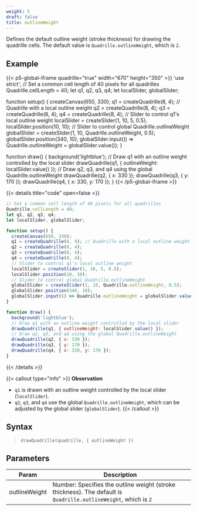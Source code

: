 ```yaml
---
weight: 5  
draft: false  
title: outlineWeight  
---
```


Defines the default outline weight (stroke thickness) for drawing the quadrille cells. The default value is `Quadrille.outlineWeight`, which is `2`.

## Example

{{< p5-global-iframe quadrille="true" width="670" height="350" >}}
'use strict';
// Set a common cell length of 40 pixels for all quadrilles
Quadrille.cellLength = 40;
let q1, q2, q3, q4;
let localSlider, globalSlider;

function setup() {
  createCanvas(650, 330);
  q1 = createQuadrille(8, 4); // Quadrille with a local outline weight
  q2 = createQuadrille(8, 4);
  q3 = createQuadrille(8, 4);
  q4 = createQuadrille(8, 4);
  // Slider to control q1's local outline weight
  localSlider = createSlider(1, 10, 5, 0.5);
  localSlider.position(10, 10);
  // Slider to control global Quadrille.outlineWeight
  globalSlider = createSlider(1, 10, Quadrille.outlineWeight, 0.5);
  globalSlider.position(340, 10);
  globalSlider.input(() => Quadrille.outlineWeight = globalSlider.value());
}

function draw() {
  background('lightblue');
  // Draw q1 with an outline weight controlled by the local slider
  drawQuadrille(q1, { outlineWeight: localSlider.value() });
  // Draw q2, q3, and q4 using the global Quadrille.outlineWeight
  drawQuadrille(q2, { x: 330 });
  drawQuadrille(q3, { y: 170 });
  drawQuadrille(q4, { x: 330, y: 170 });
}
{{< /p5-global-iframe >}}

{{< details title="code" open=false >}}
```js
// Set a common cell length of 40 pixels for all quadrilles
Quadrille.cellLength = 40;
let q1, q2, q3, q4;
let localSlider, globalSlider;

function setup() {
  createCanvas(650, 330);
  q1 = createQuadrille(8, 4); // Quadrille with a local outline weight
  q2 = createQuadrille(8, 4);
  q3 = createQuadrille(8, 4);
  q4 = createQuadrille(8, 4);
  // Slider to control q1's local outline weight
  localSlider = createSlider(1, 10, 5, 0.5);
  localSlider.position(10, 10);
  // Slider to control global Quadrille.outlineWeight
  globalSlider = createSlider(1, 10, Quadrille.outlineWeight, 0.5);
  globalSlider.position(340, 10);
  globalSlider.input(() => Quadrille.outlineWeight = globalSlider.value());
}

function draw() {
  background('lightblue');
  // Draw q1 with an outline weight controlled by the local slider
  drawQuadrille(q1, { outlineWeight: localSlider.value() });
  // Draw q2, q3, and q4 using the global Quadrille.outlineWeight
  drawQuadrille(q2, { x: 330 });
  drawQuadrille(q3, { y: 170 });
  drawQuadrille(q4, { x: 330, y: 170 });
}
```
{{< /details >}}

{{< callout type="info" >}}
**Observation**  
- `q1` is drawn with an outline weight controlled by the local slider (`localSlider`).  
- `q2`, `q3`, and `q4` use the global `Quadrille.outlineWeight`, which can be adjusted by the global slider (`globalSlider`).
{{< /callout >}}

## Syntax

> `drawQuadrille(quadrille, { outlineWeight })`

## Parameters

| Param         | Description                                                                            |
|---------------|----------------------------------------------------------------------------------------|
| outlineWeight | Number: Specifies the outline weight (stroke thickness). The default is `Quadrille.outlineWeight`, which is `2` |